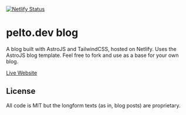 [![Netlify Status](https://api.netlify.com/api/v1/badges/8de463c2-b839-485b-81d2-d53cee6dabcb/deploy-status)](https://app.netlify.com/sites/peltodev/deploys)

# pelto.dev blog

A blog built with AstroJS and TailwindCSS, hosted on Netlify. Uses the AstroJS blog template. Feel free to fork and use as a base for your own blog.

[Live Website](https://pelto.dev)

## License

All code is MIT but the longform texts (as in, blog posts) are proprietary.
